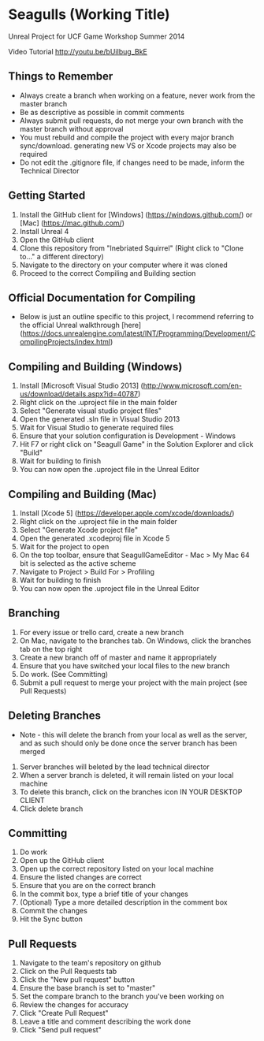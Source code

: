 Seagulls (Working Title)
==============

Unreal Project for UCF Game Workshop Summer 2014

Video Tutorial http://youtu.be/bUiIbug_BkE

Things to Remember
--------------
* Always create a branch when working on a feature, never work from the master branch
* Be as descriptive as possible in commit comments
* Always submit pull requests, do not merge your own branch with the master branch without approval
* You must rebuild and compile the project with every major branch sync/download. generating new VS or Xcode projects may also be required
* Do not edit the .gitignore file, if changes need to be made, inform the Technical Director

Getting Started
--------------
1. Install the GitHub client for [Windows] (https://windows.github.com/) or [Mac] (https://mac.github.com/)
2. Install Unreal 4
3. Open the GitHub client
4. Clone this repository from "Inebriated Squirrel" (Right click to "Clone to..." a different directory)
5. Navigate to the directory on your computer where it was cloned
6. Proceed to the correct Compiling and Building section

Official Documentation for Compiling
--------------
* Below is just an outline specific to this project, I recommend referring to the official Unreal walkthrough [here] (https://docs.unrealengine.com/latest/INT/Programming/Development/CompilingProjects/index.html)

Compiling and Building (Windows)
--------------
1. Install [Microsoft Visual Studio 2013] (http://www.microsoft.com/en-us/download/details.aspx?id=40787)
2. Right click on the .uproject file in the main folder
3. Select "Generate visual studio project files"
4. Open the generated .sln file in Visual Studio 2013
5. Wait for Visual Studio to generate required files
6. Ensure that your solution configuration is Development - Windows
7. Hit F7 or right click on "Seagull Game" in the Solution Explorer and click "Build"
8. Wait for building to finish
9. You can now open the .uproject file in the Unreal Editor

Compiling and Building (Mac)
--------------
1. Install [Xcode 5] (https://developer.apple.com/xcode/downloads/)
2. Right click on the .uproject file in the main folder
3. Select "Generate Xcode project file"
4. Open the generated .xcodeproj file in Xcode 5
5. Wait for the project to open
6. On the top toolbar, ensure that SeagullGameEditor - Mac > My Mac 64 bit is selected as the active scheme
7. Navigate to Project > Build For > Profiling
8. Wait for building to finish
9. You can now open the .uproject file in the Unreal Editor

Branching
--------------
1. For every issue or trello card, create a new branch
2. On Mac, navigate to the branches tab. On Windows, click the branches tab on the top right
3. Create a new branch off of master and name it appropriately
4. Ensure that you have switched your local files to the new branch
5. Do work. (See Committing)
6. Submit a pull request to merge your project with the main project (see Pull Requests)

Deleting Branches
--------------
* Note - this will delete the branch from your local as well as the server, and as such should only be done once the server branch has been merged

1. Server branches will beleted by the lead technical director
2. When a server branch is deleted, it will remain listed on your local machine
3. To delete this branch, click on the branches icon IN YOUR DESKTOP CLIENT
4. Click delete branch


Committing
--------------
1. Do work
2. Open up the GitHub client
3. Open up the correct repository listed on your local machine
4. Ensure the listed changes are correct
5. Ensure that you are on the correct branch
6. In the commit box, type a brief title of your changes
7. (Optional) Type a more detailed description in the comment box
8. Commit the changes
9. Hit the Sync button

Pull Requests
--------------
1. Navigate to the team's repository on github
2. Click on the Pull Requests tab
3. Click the "New pull request" button
4. Ensure the base branch is set to "master"
5. Set the compare branch to the branch you've been working on
6. Review the changes for accuracy
7. Click "Create Pull Request"
8. Leave a title and comment describing the work done
9. Click "Send pull request"
